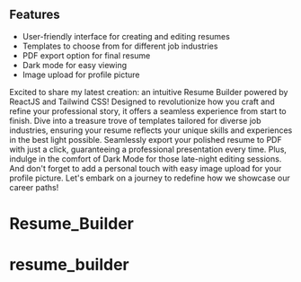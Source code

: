 

## Features
- User-friendly interface for creating and editing resumes
- Templates to choose from for different job industries
- PDF export option for final resume
- Dark mode for easy viewing
- Image upload for profile picture

Excited to share my latest creation: an intuitive Resume Builder powered by ReactJS and Tailwind CSS! Designed to revolutionize how you craft and refine your professional story, it offers a seamless experience from start to finish. Dive into a treasure trove of templates tailored for diverse job industries, ensuring your resume reflects your unique skills and experiences in the best light possible. Seamlessly export your polished resume to PDF with just a click, guaranteeing a professional presentation every time. Plus, indulge in the comfort of Dark Mode for those late-night editing sessions. And don't forget to add a personal touch with easy image upload for your profile picture. Let's embark on a journey to redefine how we showcase our career paths!
# Resume_Builder
# resume_builder
